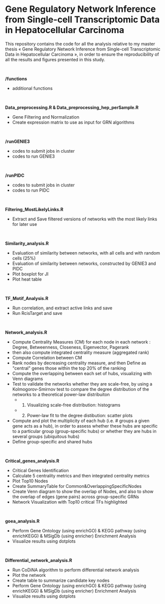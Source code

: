 # Gene Regulatory Network Inference from Single-cell Transcriptomic Data in Hepatocellular Carcinoma

This repository contains the code for all the analysis relative to my master thesis « Gene Regulatory Network Inference from Single-cell Transcriptomic Data in Hepatocellular Carcinoma », in order to ensure the reproducibility of all the results and figures presented in this study.

<br>

**/functions**
- additional functions

<br>

**Data_preprocessing.R & Data_preprocessing_hep_perSample.R**
- Gene Filtering and Normalization
- Create expression matrix to use as input for GRN algorithms

<br>

**/runGENIE3**
- codes to submit jobs in cluster
- codes to run GENIE3

<br>

**/runPIDC**
- codes to submit jobs in cluster
- codes to run PIDC

<br>

**Filtering_MostLikelyLinks.R**
- Extract and Save filtered versions of networks with the most likely links for later use

<br>

**Similarity_analysis.R** 
- Evaluation of similarity between networks, with all cells and with random cells (25%)
- Evaluation of similarity between networks, constructed by GENIE3 and PIDC
- Plot boxplot for JI
- Plot heat table

<br>

**TF_Motif_Analysis.R**
- Run correlation, and extract active links and save
- Run RcisTarget and save

<br>

**Network_analysis.R** 
- Compute Centrality Measures (CM) for each node in each network : Degree, Betweenness, Closeness, Eigenvector, Pagerank
- then also compute integrated centrality measure (aggregated rank)
- Compute Correlation between CM
- Rank nodes by decreasing centrality measure, and then Define as "central" genes those within the top 20% of the ranking
- Compute the overlapping between each set of hubs, visualizing with Venn diagrams
- Test to validate the networks whether they are scale-free, by using a Kolmogorov-Smirnov test to compare the degree distribution of the networks to a theoretical power-law distribuiton
  - 1. Visualizing scale-free distribution: histograms
  - 2. Power-law fit to the degree distibution: scatter plots
- Compute and plot the multiplicity of each hub (i.e. # groups a given gene acts as a hub), in order to assess whether these hubs are specific to a       particular group (group-specific hubs) or whether they are hubs in several groups (ubiquitous hubs)
- Define group-specific and shared hubs

<br>

**Critical_genes_analysis.R**
- Critical Genes Identification
- Calculate 5 centrality metrics and then integrated centrality metrics
- Plot Top10 Nodes 
- Create SummaryTable for Common&OverlappingSpecificNodes 
- Create Venn diagram to show the overlap of Nodes, and also to show the overlap of edges (gene pairs) across group-specific GRNs
- Network Visualization with Top10 critical TFs highlighted

<br>

**goea_analysis.R** 
- Perform Gene Ontology (using enrichGO) & KEGG pathway (using enrichKEGG) & MSigDb (using enricher) Enrichment Analysis
- Visualize results using dotplots
    
<br>

**Differential_network_analysis.R**
- Run CoDiNA algorithm to perform differential network analysis
- Plot the network
- Create table to summarize candidate key nodes
- Perform Gene Ontology (using enrichGO) & KEGG pathway (using enrichKEGG) & MSigDb (using enricher) Enrichment Analysis
- Visualize results using dotplots

<br>

